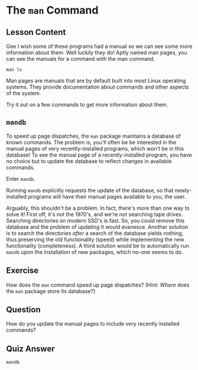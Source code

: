 The `man` Command
=================

Lesson Content
--------------

Gee I wish some of these programs had a manual so we can see some more information about them. Well luckily they do! Aptly named man pages, you can see the manuals for a command with the man command. 

`man ls`

Man pages are manuals that are by default built into most Linux operating systems. They provide documentation about commands and other aspects of the system. 

Try it out on a few commands to get more information about them.

`mandb`
-------

To speed up page dispatches, the `man` package maintains a database of known commands.  The problem is, you'll often be be interested in the manual pages of very recently-installed programs, which won't be in this database!  To see the manual page of a recently-installed program, you have no choice but to update the database to reflect changes in available commands.  

Enter `mandb`.

Running `mandb` explicitly requests the update of the database, so that newly-installed programs will have their manual pages available to you, the user.

Arguably, this shouldn't be a problem.  In fact, there's more than one way to solve it!  First off, it's not the 1970's, and we're not searching tape drives.  Searching directories on modern SSD's is fast.  So, you could remove this database and the problem of updating it would evanesce.  Another solution is to search the directories *after* a search of the database yields nothing, thus preserving the old functionality (speed) while implementing the new functionality (completeness).  A third solution would be to automatically run `mandb` upon the installation of new packages, which no-one seems to do.

Exercise
--------

How does the `man` command speed up page dispatches? (Hint: *Where* does the `man` package store its database?)

Question
--------

How do you update the manual pages to include very recently installed commands?

Quiz Answer
-----------

`mandb`
